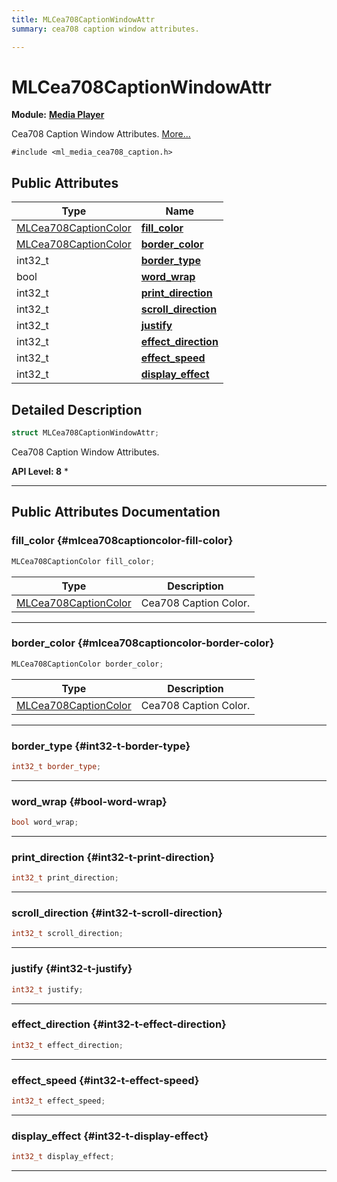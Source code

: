 ```yaml
---
title: MLCea708CaptionWindowAttr
summary: cea708 caption window attributes. 

---
```


# MLCea708CaptionWindowAttr

**Module:** **[Media Player](/api-ref/api/Modules/group___media_player/group___media_player.md)**



Cea708 Caption Window Attributes.  [More...](#detailed-description)


`#include <ml_media_cea708_caption.h>`

## Public Attributes

| Type           | Name           |
| -------------- | -------------- |
| [MLCea708CaptionColor](/api-ref/api/Modules/group___media_player/struct_m_l_cea708_caption_color.md) | **[fill_color](/api-ref/api/Modules/group___media_player/struct_m_l_cea708_caption_window_attr.md#mlcea708captioncolor-fill-color)**  |
| [MLCea708CaptionColor](/api-ref/api/Modules/group___media_player/struct_m_l_cea708_caption_color.md) | **[border_color](/api-ref/api/Modules/group___media_player/struct_m_l_cea708_caption_window_attr.md#mlcea708captioncolor-border-color)**  |
| int32_t | **[border_type](/api-ref/api/Modules/group___media_player/struct_m_l_cea708_caption_window_attr.md#int32-t-border-type)**  |
| bool | **[word_wrap](/api-ref/api/Modules/group___media_player/struct_m_l_cea708_caption_window_attr.md#bool-word-wrap)**  |
| int32_t | **[print_direction](/api-ref/api/Modules/group___media_player/struct_m_l_cea708_caption_window_attr.md#int32-t-print-direction)**  |
| int32_t | **[scroll_direction](/api-ref/api/Modules/group___media_player/struct_m_l_cea708_caption_window_attr.md#int32-t-scroll-direction)**  |
| int32_t | **[justify](/api-ref/api/Modules/group___media_player/struct_m_l_cea708_caption_window_attr.md#int32-t-justify)**  |
| int32_t | **[effect_direction](/api-ref/api/Modules/group___media_player/struct_m_l_cea708_caption_window_attr.md#int32-t-effect-direction)**  |
| int32_t | **[effect_speed](/api-ref/api/Modules/group___media_player/struct_m_l_cea708_caption_window_attr.md#int32-t-effect-speed)**  |
| int32_t | **[display_effect](/api-ref/api/Modules/group___media_player/struct_m_l_cea708_caption_window_attr.md#int32-t-display-effect)**  |

## Detailed Description

```cpp
struct MLCea708CaptionWindowAttr;
```

Cea708 Caption Window Attributes. 




**API Level:
 8**
  * 




-----------
## Public Attributes Documentation

### fill_color {#mlcea708captioncolor-fill-color}

```cpp
MLCea708CaptionColor fill_color;
```



| Type | Description |
|--|--|
| [MLCea708CaptionColor](/api-ref/api/Modules/group___media_player/struct_m_l_cea708_caption_color.md) | Cea708 Caption Color.  |






-----------

### border_color {#mlcea708captioncolor-border-color}

```cpp
MLCea708CaptionColor border_color;
```



| Type | Description |
|--|--|
| [MLCea708CaptionColor](/api-ref/api/Modules/group___media_player/struct_m_l_cea708_caption_color.md) | Cea708 Caption Color.  |






-----------

### border_type {#int32-t-border-type}

```cpp
int32_t border_type;
```






-----------

### word_wrap {#bool-word-wrap}

```cpp
bool word_wrap;
```






-----------

### print_direction {#int32-t-print-direction}

```cpp
int32_t print_direction;
```






-----------

### scroll_direction {#int32-t-scroll-direction}

```cpp
int32_t scroll_direction;
```






-----------

### justify {#int32-t-justify}

```cpp
int32_t justify;
```






-----------

### effect_direction {#int32-t-effect-direction}

```cpp
int32_t effect_direction;
```






-----------

### effect_speed {#int32-t-effect-speed}

```cpp
int32_t effect_speed;
```






-----------

### display_effect {#int32-t-display-effect}

```cpp
int32_t display_effect;
```






-----------

